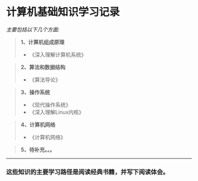 # 计算机基础知识学习记录
*主要包括以下几个方面:*  
>**1、计算机组成原理** 
>+ 《深入理解计算机系统》      

>**2、算法和数据结构**  
>+ 《算法导论》

>**3、操作系统**  
>+ 《现代操作系统》
>+ 《深入理解Linux内核》

>**4、计算机网络**  
>+ 《计算机网络》

>**5、待补充。。。**
***  
###  这些知识的主要学习路径是阅读经典书籍，并写下阅读体会。